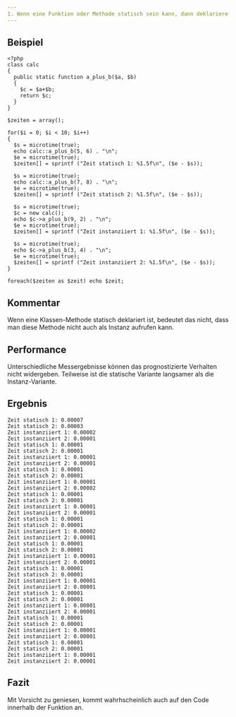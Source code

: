 ```yaml
---
1. Wenn eine Funktion oder Methode statisch sein kann, dann deklariere sie statisch
---
```


Beispiel
--------

	<?php
	class calc
	{
	  public static function a_plus_b($a, $b)
	  {
		$c = $a+$b;
		return $c;
	  }
	}

	$zeiten = array();

	for($i = 0; $i < 10; $i++)
	{
	  $s = microtime(true);
	  echo calc::a_plus_b(5, 6) . "\n";
	  $e = microtime(true);
	  $zeiten[] = sprintf ("Zeit statisch 1: %1.5f\n", ($e - $s));
	
	  $s = microtime(true);
	  echo calc::a_plus_b(7, 8) . "\n";
	  $e = microtime(true);
	  $zeiten[] = sprintf ("Zeit statisch 2: %1.5f\n", ($e - $s));
	
	  $s = microtime(true);
	  $c = new calc();
	  echo $c->a_plus_b(9, 2) . "\n";
	  $e = microtime(true);
	  $zeiten[] = sprintf ("Zeit instanziiert 1: %1.5f\n", ($e - $s));
	
	  $s = microtime(true);
	  echo $c->a_plus_b(3, 4) . "\n";
	  $e = microtime(true);
	  $zeiten[] = sprintf ("Zeit instanziiert 2: %1.5f\n", ($e - $s));
	}

	foreach($zeiten as $zeit) echo $zeit;

Kommentar
---------

Wenn eine Klassen-Methode statisch deklariert ist, bedeutet das nicht, dass man diese Methode nicht auch als Instanz aufrufen kann.

Performance
-----------

Unterschiedliche Messergebnisse können das prognostizierte Verhalten nicht widergeben. Teilweise ist die statische Variante langsamer als die Instanz-Variante.

Ergebnis
--------
	Zeit statisch 1: 0.00007
	Zeit statisch 2: 0.00003
	Zeit instanziiert 1: 0.00002
	Zeit instanziiert 2: 0.00001
	Zeit statisch 1: 0.00001
	Zeit statisch 2: 0.00001
	Zeit instanziiert 1: 0.00001
	Zeit instanziiert 2: 0.00001
	Zeit statisch 1: 0.00001
	Zeit statisch 2: 0.00001
	Zeit instanziiert 1: 0.00001
	Zeit instanziiert 2: 0.00002
	Zeit statisch 1: 0.00001
	Zeit statisch 2: 0.00001
	Zeit instanziiert 1: 0.00001
	Zeit instanziiert 2: 0.00001
	Zeit statisch 1: 0.00001
	Zeit statisch 2: 0.00001
	Zeit instanziiert 1: 0.00002
	Zeit instanziiert 2: 0.00001
	Zeit statisch 1: 0.00001
	Zeit statisch 2: 0.00001
	Zeit instanziiert 1: 0.00001
	Zeit instanziiert 2: 0.00001
	Zeit statisch 1: 0.00001
	Zeit statisch 2: 0.00001
	Zeit instanziiert 1: 0.00001
	Zeit instanziiert 2: 0.00001
	Zeit statisch 1: 0.00001
	Zeit statisch 2: 0.00001
	Zeit instanziiert 1: 0.00001
	Zeit instanziiert 2: 0.00001
	Zeit statisch 1: 0.00001
	Zeit statisch 2: 0.00001
	Zeit instanziiert 1: 0.00001
	Zeit instanziiert 2: 0.00001
	Zeit statisch 1: 0.00001
	Zeit statisch 2: 0.00001
	Zeit instanziiert 1: 0.00001
	Zeit instanziiert 2: 0.00001

Fazit
-----
Mit Vorsicht zu geniesen, kommt wahrhscheinlich auch auf den Code innerhalb der Funktion an.
